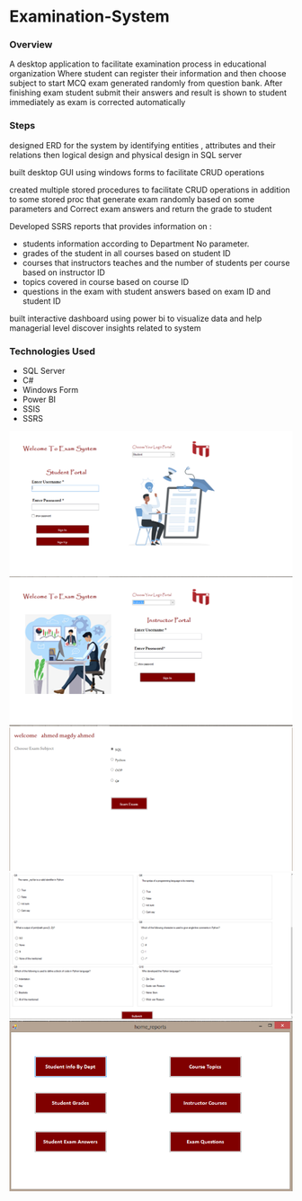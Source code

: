 # Examination-System

### Overview

A desktop application to facilitate examination process in educational organization Where student can register their information and then choose subject to start MCQ exam generated randomly from question bank. After finishing exam student submit their answers and result is shown to student immediately as exam is corrected automatically


### Steps

designed ERD for the system by identifying entities , attributes  and their relations then logical design and physical design in SQL server

built desktop GUI using windows forms to facilitate CRUD operations

created multiple stored procedures to facilitate CRUD operations in addition to some stored proc that generate exam randomly based on some parameters and Correct exam answers and return the grade to student

Developed SSRS reports that provides information on :
- students information according to Department No parameter.
- grades of the student in all courses based on student ID
- courses that instructors teaches and the number of students per course based on instructor ID
- topics covered in course based on course ID
- questions in  the exam with student answers based on exam ID and student ID

built interactive dashboard using power bi to visualize data and help managerial level discover insights related to system

### Technologies Used

- SQL Server
- C#
- Windows Form
- Power BI
- SSIS
- SSRS


![Screenshot: ](Screenshot/1.PNG )
![Screenshot: ](Screenshot/3.PNG )
![Screenshot: ](Screenshot/4.PNG )
![Screenshot: ](Screenshot/5.PNG )
![Screenshot: ](Screenshot/6.PNG )
